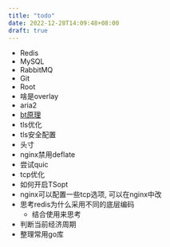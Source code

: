 ```yaml
---
title: "todo"
date: 2022-12-28T14:09:48+08:00
draft: true
---
```


- Redis
- MySQL
- RabbitMQ
- Git
- Root
- 啥是overlay
- aria2
- [bt原理](https://www.bittorrent.org/index.html)
- tls优化
- tls安全配置
- 头寸
- nginx禁用deflate
- 尝试quic
- tcp优化
- 如何开启TSopt
- nginx可以配置一些tcp选项, 可以在nginx中改
- 思考redis为什么采用不同的底层编码
  - 结合使用来思考
- 判断当前经济周期
- 整理常用go库

